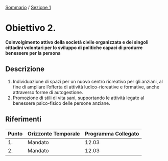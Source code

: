 [Sommario](/struttura/sommario.md) / [Sezione 1](/struttura/sezioni/2.md)

# Obiettivo 2.

**Coinvolgimento attivo della società civile organizzata e dei singoli cittadini volontari per lo sviluppo di politiche capaci di produrre benessere per la persona**

## Descrizione

1. Individuazione di spazi per un nuovo centro ricreativo per gli anziani, al fine di ampliare l’offerta di attività ludico-ricreative e formative, anche attraverso forme di autogestione.
2. Promozione di stili di vita sani, supportando le attività legate al benessere psico-fisico delle persone anziane.

## Riferimenti

| Punto | Orizzonte Temporale | Programma Collegato |
|-------|---------------------|---------------------|
| 1. | Mandato | 12.03 |
| 2. | Mandato | 12.03 |
